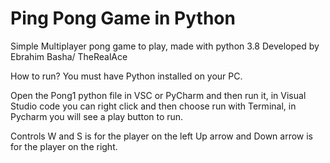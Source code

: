 # Ping Pong Game in Python
Simple Multiplayer pong game to play, made with python 3.8 
Developed by Ebrahim Basha/ TheRealAce

How to run?
You must have Python installed on your PC.

Open the Pong1 python file in VSC or PyCharm and then run it, in Visual Studio code you can right click and then choose run with Terminal, in Pycharm you will see a play button to run.

Controls
W and S is for the player on the left
Up arrow and Down arrow is for the player on the right.
